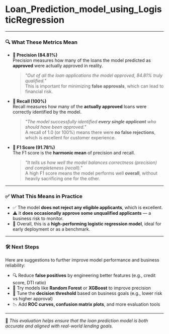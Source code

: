 # Loan_Prediction_model_using_LogisticRegression

---

### 🔍 What These Metrics Mean

- **🔸 Precision (84.81%)**  
  Precision measures how many of the loans the model predicted as **approved** were actually approved in reality.  
  > _"Out of all the loan applications the model approved, 84.81% truly qualified."_  
  This is important for minimizing **false approvals**, which can lead to financial risk.

- **🔸 Recall (100%)**  
  Recall measures how many of the **actually approved** loans were correctly identified by the model.  
  > _"The model successfully identified **every single applicant** who should have been approved."_  
  A recall of 1.0 (or 100%) means there were **no false rejections**, which is excellent for customer experience.

- **🔸 F1 Score (91.78%)**  
  The F1 score is the **harmonic mean** of precision and recall.  
  > _"It tells us how well the model balances correctness (precision) and completeness (recall)."_  
  A high F1 score means the model performs well **overall**, without heavily sacrificing one for the other.

---

### ✅ What This Means in Practice

- ✅ The model **does not reject any eligible applicants**, which is excellent.
- ⚠️ It **does occasionally approve some unqualified applicants** — a business risk to monitor.
- 🧠 Overall, this is a **high-performing logistic regression model**, ideal for early deployment or as a benchmark.

---

### 🛠️ Next Steps

Here are suggestions to further improve model performance and business reliability:

- 🔍 Reduce **false positives** by engineering better features (e.g., credit score, DTI ratio)
- 🌲 Try models like **Random Forest** or **XGBoost** to improve precision
- 🎯 Tune the **decision threshold** based on business goals (e.g., lower risk vs higher approval)
- 📉 Add **ROC curves, confusion matrix plots**, and more evaluation tools

---

🚀 _This evaluation helps ensure that the loan prediction model is both accurate and aligned with real-world lending goals._
